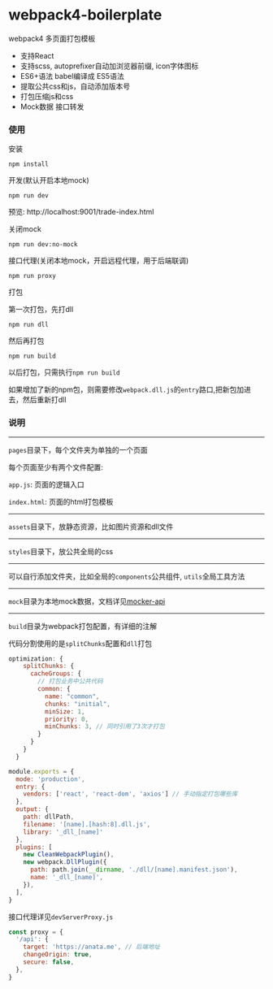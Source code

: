 # webpack4-boilerplate
webpack4 多页面打包模板

* 支持React
* 支持scss, autoprefixer自动加浏览器前缀, icon字体图标
* ES6+语法 babel编译成 ES5语法 
* 提取公共css和js，自动添加版本号
* 打包压缩js和css
* Mock数据 接口转发

### 使用
安装
```
npm install
```

开发(默认开启本地mock)
```
npm run dev
```
预览: http://localhost:9001/trade-index.html

关闭mock
```
npm run dev:no-mock
```

接口代理(关闭本地mock，开启远程代理，用于后端联调)
```
npm run proxy
```

打包

第一次打包，先打dll
```
npm run dll
```
然后再打包
```
npm run build
```
以后打包，只需执行`npm run build`

如果增加了新的npm包，则需要修改`webpack.dll.js`的`entry`路口,把新包加进去，然后重新打dll
### 说明
***
`pages`目录下，每个文件夹为单独的一个页面

每个页面至少有两个文件配置:

`app.js`: 页面的逻辑入口

`index.html`: 页面的html打包模板

***

`assets`目录下，放静态资源，比如图片资源和dll文件

***
`styles`目录下，放公共全局的css
***

可以自行添加文件夹，比如全局的`components`公共组件, `utils`全局工具方法
***
`mock`目录为本地mock数据，文档详见[mocker-api](https://github.com/jaywcjlove/mocker-api)
***
`build`目录为webpack打包配置，有详细的注解

代码分割使用的是`splitChunks`配置和`dll`打包
```javascript
optimization: {
    splitChunks: {
      cacheGroups: {
        // 打包业务中公共代码
        common: {
          name: "common",
          chunks: "initial",
          minSize: 1,
          priority: 0,
          minChunks: 3, // 同时引用了3次才打包
        }
      }
    }
  }
```
```javascript
module.exports = {
  mode: 'production',
  entry: {
    vendors: ['react', 'react-dom', 'axios'] // 手动指定打包哪些库
  },
  output: {
    path: dllPath,
    filename: '[name].[hash:8].dll.js',
    library: '_dll_[name]'
  },
  plugins: [
    new CleanWebpackPlugin(),
    new webpack.DllPlugin({
      path: path.join(__dirname, './dll/[name].manifest.json'),
      name: '_dll_[name]',
    }),
  ],
}
```
接口代理详见`devServerProxy.js`
```javascript
const proxy = {
  '/api': {
    target: 'https://anata.me', // 后端地址
    changeOrigin: true,
    secure: false,
  },
}
```